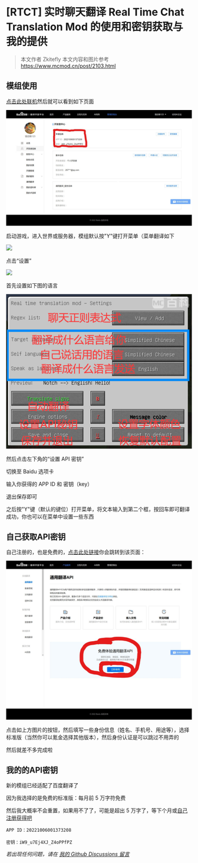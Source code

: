 # [RTCT] 实时聊天翻译 Real Time Chat Translation Mod 的使用和密钥获取与我的提供

> 本文作者 Zkitefly
> 本文内容和图片参考 https://www.mcmod.cn/post/2103.html

## 模组使用

[点击此处联机](https://fanyi-api.baidu.com/manage/developer)然后就可以看到如下页面

![](/p/2.jpeg)

启动游戏，进入世界或服务器，模组默认按"Y"键打开菜单（菜单翻译如下

![](https://i.mcmod.cn/editor/upload/20220208/1644258910_49645_Djpa.png)

点击“设置”

![](https://i.mcmod.cn/editor/upload/20220208/1644259658_49645_Lkyo.png)

首先设置如下图的语言

![](/p/3.png)

然后点击左下角的“设置 API 密钥”

切换至 Baidu 选项卡

输入你获得的 APP ID 和 密钥（key）

退出保存即可

之后按"Y"键（默认的键位）打开菜单，将文本输入到第二个框，按回车即可翻译成功，你也可以在菜单中设置一些东西

## 自己获取API密钥

自己注册的，也是免费的，[点击此处链接](https://fanyi-api.baidu.com/product/11)你会跳转到该页面：

![](/p/1.jpeg)

点击如上方图片的按钮，然后填写一些身份信息（姓名、手机号、用途等），选择标准版（当然你可以氪金选择其他版本），然后身份认证是可以跳过不用弄的

然后就差不多完成啦

## 我的的API密钥

新的模组已经适配了百度翻译了

因为我选择的是免费的标准版：每月前 5 万字符免费

然后我大概率不会重置，如果用不了了，可能是超出 5 万字了，等下个月或[自己注册获得吧](#)

```
APP ID：20221006001373208

密钥：iW9_u7Ej4XJ_Z4oPPfPZ
```
*若出现任何问题，请在 [我的 Github Discussions 留言](https://github.com/zkitefly/zkitefly.github.io/discussions)*



